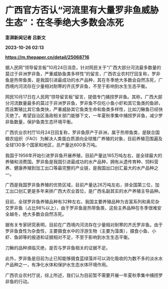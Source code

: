 # 广西官方否认“河流里有大量罗非鱼威胁生态”：在冬季绝大多数会冻死
**澎湃新闻记者 吕新文**

**2023-10-26 02:13**

**https://m.thepaper.cn/detail/25068716**

据人民网“领导留言板”10月24日消息，针对网民关于“广西大部分河流最多数量的莫过于非洲罗非鱼，严重威胁鱼类多样性”的留言，广西农业农村厅回复称，罗非鱼是热带鱼类，是我国引进最成功的水产品种，其在冬季绝大多数会自然冻死，广西境内河流存在少量相对耐寒的齐氏罗非鱼，不至于影响到水生生态平衡。

网民10月17日在人民网“领导留言板”留言，提倡专门捕捞罗非鱼。其称，广西大部分河流数量最多的莫过于非洲罗非鱼，罗非鱼不仅吃小鱼小虾和其它鱼类的鱼卵，而且繁殖比其它鱼类快，严重威胁其它鱼类生命和鱼类多样性，比如刀鳅鱼已经快灭绝了。希望自治区渔政相关部门能够下文，一年夏秋季集中捕捞罗非鱼，减少罗非鱼数量，保护鱼类生态环境平衡。

广西农业农村厅10月24日回复称，罗非鱼原产于非洲，属于热带鱼类，是联合国粮农组织（FAO）为解决人类蛋白质源向全球推广养殖的对象，目前养殖范围遍及全球130多个国家和地区，总产量达600多万吨。

我国于1956年开始引进罗非鱼开展养殖，目前产量达165万吨左右，是全球最大的养殖和消费国。罗非鱼是我国引进最成功的水产品种，拥有从遗传育种、饲料营养、健康养殖到加工出口等最完整的产业链，是我国出口创汇最大的水产品种之一。

广西是我国罗非鱼养殖的优势区域，目前产量达26万吨左右，排全国第三位，加工出口创汇更是多年来排广西大农业首位，是广西名副其实的水产养殖主导品种。

目前，全球罗非鱼养殖品种有32种左右，我国主要养殖品种为吉富系列和奥尼杂交罗非鱼（占比98%以上），由于罗非鱼是热带鱼类，这些主养品种在冬季很难安全越冬，绝大多数会自然冻死。

据有关专家研究表明，目前在广西境内河流存在少量相对耐寒的齐氏罗非鱼。由于罗非鱼食性为杂食性，主要摄食水中的浮游生物（主要为藻类），摄食小鱼、小虾、鱼卵等的报道和证据相对不足，不至于影响到水生生态平衡。

刀鳅的品种濒临灭绝，是否与罗非鱼相关的证据不足。

此外，罗非鱼是目前为止已知能够摄食蓝绿藻并可以消化吸收的为数不多的淡水水产品种之一，有净化水体和保护水生态水体环境作用。

广西农业农村厅说，综上所述，我们认为目前暂不需要开展一年夏秋季集中捕捞罗非鱼的行动。